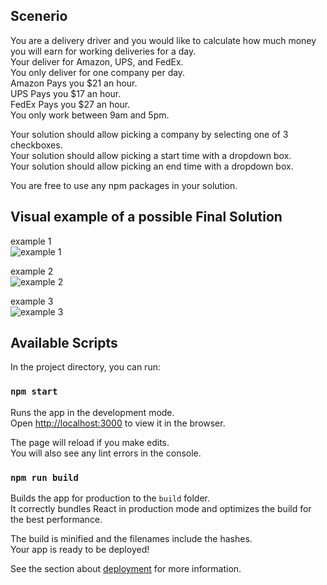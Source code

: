 ## Scenerio

You are a delivery driver and you would like to calculate how much money you will earn for working deliveries for a day.  
Your deliver for Amazon, UPS, and FedEx.  
You only deliver for one company per day.  
Amazon Pays you $21 an hour.  
UPS Pays you $17 an hour.  
FedEx Pays you $27 an hour.  
You only work between 9am and 5pm.  

Your solution should allow picking a company by selecting one of 3 checkboxes.  
Your solution should allow picking a start time with a dropdown box.  
Your solution should allow picking an end time with a dropdown box.  

You are free to use any npm packages in your solution.  

## Visual example of a possible Final Solution

example 1  
![example 1](https://i.ibb.co/nj0BDYR/Capture.png)  


example 2  
![example 2](https://i.ibb.co/gJj6Bwq/list1.png)  

example 3  
![example 3](https://i.ibb.co/qFMvSbT/final-pay.png)  


## Available Scripts

In the project directory, you can run:

### `npm start`

Runs the app in the development mode.<br>
Open [http://localhost:3000](http://localhost:3000) to view it in the browser.

The page will reload if you make edits.<br>
You will also see any lint errors in the console.

### `npm run build`

Builds the app for production to the `build` folder.<br>
It correctly bundles React in production mode and optimizes the build for the best performance.

The build is minified and the filenames include the hashes.<br>
Your app is ready to be deployed!

See the section about [deployment](https://facebook.github.io/create-react-app/docs/deployment) for more information.

